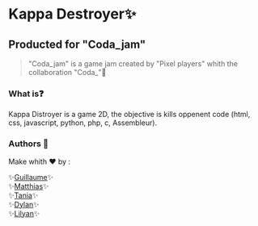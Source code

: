# Kappa Destroyer✨

## Producted for "Coda_jam"
> "Coda_jam" is a game jam created by "Pixel players" whith the collaboration "Coda_"🎈

### What is❓

Kappa Distroyer is a game 2D, the objective is kills oppenent code (html, css, javascript, python, php, c, Assembleur).

### Authors 🧠

Make whith ❤️ by :

✨[Guillaume](https://github.com/GuillaumeSIMONJP)✨<br>
✨[Matthias](https://github.com/Mattoucoding)✨<br>
✨[Tania](https://github.com/teenkywinky)✨<br>
✨[Dylan](https://github.com/DylanS45)✨<br>
✨[Lilyan](https://github.com/DIGYSKY)✨
